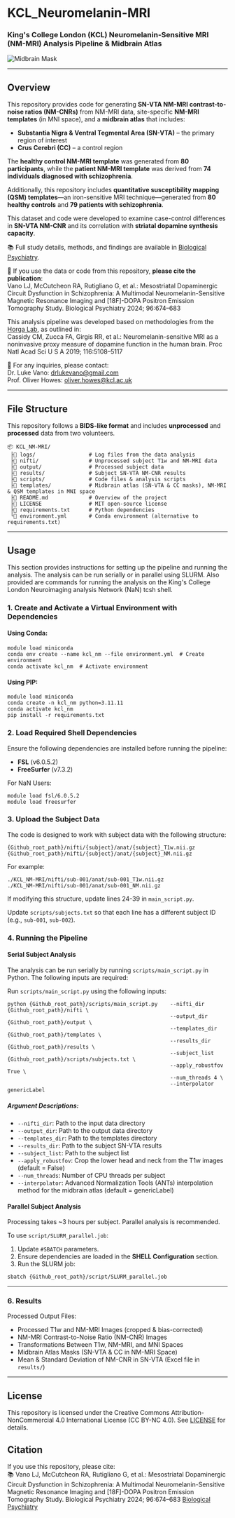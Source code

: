 # **KCL_Neuromelanin-MRI**  
### **King's College London (KCL) Neuromelanin-Sensitive MRI (NM-MRI) Analysis Pipeline & Midbrain Atlas**  

![Midbrain Mask](templates/NM-MRI_image.png)  

---

## **Overview**  

This repository provides code for generating **SN-VTA NM-MRI contrast-to-noise ratios (NM-CNRs)** from NM-MRI data, site-specific **NM-MRI templates** (in MNI space), and a **midbrain atlas** that includes:  
- **Substantia Nigra & Ventral Tegmental Area (SN-VTA)** – the primary region of interest  
- **Crus Cerebri (CC)** – a control region  

The **healthy control NM-MRI template** was generated from **80 participants**, while the **patient NM-MRI template** was derived from **74 individuals diagnosed with schizophrenia**.  

Additionally, this repository includes **quantitative susceptibility mapping (QSM) templates**—an iron-sensitive MRI technique—generated from **80 healthy controls** and **79 patients with schizophrenia**.  

This dataset and code were developed to examine case-control differences in **SN-VTA NM-CNR** and its correlation with **striatal dopamine synthesis capacity**.  

📚 Full study details, methods, and findings are available in [Biological Psychiatry](https://www.biologicalpsychiatryjournal.com/article/S0006-3223(24)01417-3/fulltext).  

📌 If you use the data or code from this repository, **please cite the publication**:  
Vano LJ, McCutcheon RA, Rutigliano G, et al.: Mesostriatal Dopaminergic Circuit Dysfunction in Schizophrenia: A Multimodal Neuromelanin-Sensitive Magnetic Resonance Imaging and [18F]-DOPA Positron Emission Tomography Study. Biological Psychiatry 2024; 96:674–683

This analysis pipeline was developed based on methodologies from the [Horga Lab](https://www.columbiapsychiatry.org/research-labs/horga-lab), as outlined in:  
Cassidy CM, Zucca FA, Girgis RR, et al.: Neuromelanin-sensitive MRI as a noninvasive proxy measure of dopamine function in the human brain. Proc Natl Acad Sci U S A 2019; 116:5108–5117

📧 For any inquiries, please contact:  
Dr. Luke Vano: drlukevano@gmail.com  
Prof. Oliver Howes: oliver.howes@kcl.ac.uk

---

## **File Structure**  

This repository follows a **BIDS-like format** and includes **unprocessed** and **processed** data from two volunteers.

```
📦 KCL_NM-MRI/
 ├📂 logs/                 # Log files from the data analysis  
 ├📂 nifti/                # Unprocessed subject T1w and NM-MRI data  
 ├📂 output/               # Processed subject data  
 ├📂 results/              # Subject SN-VTA NM-CNR results  
 ├📂 scripts/              # Code files & analysis scripts  
 ├📂 templates/            # Midbrain atlas (SN-VTA & CC masks), NM-MRI & QSM templates in MNI space  
 ├📄 README.md             # Overview of the project  
 ├📄 LICENSE               # MIT open-source license  
 ├📄 requirements.txt      # Python dependencies  
 └📄 environment.yml       # Conda environment (alternative to requirements.txt)  
```

---

## **Usage**  
This section provides instructions for setting up the pipeline and running the analysis. The analysis can be run serially or in parallel using SLURM. Also provided are commands for running the analysis on the King's College London Neuroimaging analysis Network (NaN) tcsh shell.

### **1. Create and Activate a Virtual Environment with Dependencies**  

#### **Using Conda:**
```
module load miniconda
conda env create --name kcl_nm --file environment.yml  # Create environment
conda activate kcl_nm  # Activate environment
```

#### **Using PIP:**
```
module load miniconda
conda create -n kcl_nm python=3.11.11
conda activate kcl_nm
pip install -r requirements.txt
```

### **2. Load Required Shell Dependencies**  
Ensure the following dependencies are installed before running the pipeline:  
- **FSL** (v6.0.5.2)  
- **FreeSurfer** (v7.3.2)  

For NaN Users:
```
module load fsl/6.0.5.2
module load freesurfer
```

### **3. Upload the Subject Data**  
The code is designed to work with subject data with the following structure:
```
{Github_root_path}/nifti/{subject}/anat/{subject}_T1w.nii.gz
{Github_root_path}/nifti/{subject}/anat/{subject}_NM.nii.gz
```
For example:
```
./KCL_NM-MRI/nifti/sub-001/anat/sub-001_T1w.nii.gz
./KCL_NM-MRI/nifti/sub-001/anat/sub-001_NM.nii.gz
```

If modifying this structure, update lines 24-39 in `main_script.py`.

Update `scripts/subjects.txt` so that each line has a different subject ID (e.g., `sub-001`, `sub-002`).

### **4. Running the Pipeline**  

#### **Serial Subject Analysis**
The analysis can be run serially by running `scripts/main_script.py` in Python. The following inputs are required:

Run `scripts/main_script.py` using the following inputs:
```
python {Github_root_path}/scripts/main_script.py    --nifti_dir {Github_root_path}/nifti \
                                                    --output_dir {Github_root_path}/output \
                                                    --templates_dir {Github_root_path}/templates \
                                                    --results_dir {Github_root_path}/results \
                                                    --subject_list {Github_root_path}/scripts/subjects.txt \
                                                    --apply_robustfov True \
                                                    --num_threads 4 \
                                                    --interpolator genericLabel
```

##### **Argument Descriptions:**
- `--nifti_dir`: Path to the input data directory  
- `--output_dir`: Path to the output data directory  
- `--templates_dir`: Path to the templates directory  
- `--results_dir`: Path to the subject SN-VTA results  
- `--subject_list`: Path to the subject list  
- `--apply_robustfov`: Crop the lower head and neck from the T1w images (default = False)  
- `--num_threads`: Number of CPU threads per subject  
- `--interpolator`: Advanced Normalization Tools (ANTs) interpolation method for the midbrain atlas (default = genericLabel)  

#### **Parallel Subject Analysis**
Processing takes ~3 hours per subject. Parallel analysis is recommended.

To use `script/SLURM_parallel.job`:
1. Update `#SBATCH` parameters.
2. Ensure dependencies are loaded in the **SHELL Configuration** section.
3. Run the SLURM job:
```
sbatch {Github_root_path}/script/SLURM_parallel.job
```

---

### **6. Results**  
Processed Output Files:
- Processed T1w and NM-MRI Images (cropped & bias-corrected)  
- NM-MRI Contrast-to-Noise Ratio (NM-CNR) Images  
- Transformations Between T1w, NM-MRI, and MNI Spaces  
- Midbrain Atlas Masks (SN-VTA & CC in NM-MRI Space)  
- Mean & Standard Deviation of NM-CNR in SN-VTA (Excel file in `results/`)  

---

## **License**  
This repository is licensed under the Creative Commons Attribution-NonCommercial 4.0 International License (CC BY-NC 4.0). See [LICENSE](LICENSE.md) for details.  

## **Citation**  
If you use this repository, please cite:  
📚 Vano LJ, McCutcheon RA, Rutigliano G, et al.: Mesostriatal Dopaminergic Circuit Dysfunction in Schizophrenia: A Multimodal Neuromelanin-Sensitive Magnetic Resonance Imaging and [18F]-DOPA Positron Emission Tomography Study. Biological Psychiatry 2024; 96:674–683
[Biological Psychiatry](https://www.biologicalpsychiatryjournal.com/article/S0006-3223(24)01417-3/fulltext)  

